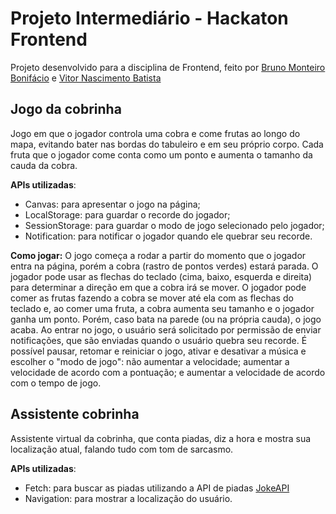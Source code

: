 # Projeto Intermediário - Hackaton Frontend
Projeto desenvolvido para a disciplina de Frontend, feito por [Bruno Monteiro Bonifácio](https://github.com/brunomonteirobonifacio) e [Vitor Nascimento Batista](https://github.com/v11kt0r)

## Jogo da cobrinha
Jogo em que o jogador controla uma cobra e come frutas ao longo do mapa, evitando bater nas bordas do tabuleiro e em seu próprio corpo. Cada fruta que o jogador come conta como um ponto e aumenta o tamanho da cauda da cobra.

**APIs utilizadas**:
* Canvas: para apresentar o jogo na página;
* LocalStorage: para guardar o recorde do jogador;
* SessionStorage: para guardar o modo de jogo selecionado pelo jogador;
* Notification: para notificar o jogador quando ele quebrar seu recorde.

**Como jogar:**
O jogo começa a rodar a partir do momento que o jogador entra na página, porém a cobra (rastro de pontos verdes) estará parada. O jogador pode usar as flechas do teclado (cima, baixo, esquerda e direita) para determinar a direção em que a cobra irá se mover. O jogador pode comer as frutas fazendo a cobra se mover até ela com as flechas do teclado e, ao comer uma fruta, a cobra aumenta seu tamanho e o jogador ganha um ponto. Porém, caso bata na parede (ou na própria cauda), o jogo acaba.
Ao entrar no jogo, o usuário será solicitado por permissão de enviar notificações, que são enviadas quando o usuário quebra seu recorde.
É possível pausar, retomar e reiniciar o jogo, ativar e desativar a música e escolher o "modo de jogo": não aumentar a velocidade; aumentar a velocidade de acordo com a pontuação; e aumentar a velocidade de acordo com o tempo de jogo.

## Assistente cobrinha
Assistente virtual da cobrinha, que conta piadas, diz a hora e mostra sua localização atual, falando tudo com tom de sarcasmo.

**APIs utilizadas**:
* Fetch: para buscar as piadas utilizando a API de piadas [JokeAPI](https://sv443.net/jokeapi/v2/)
* Navigation: para mostrar a localização do usuário.